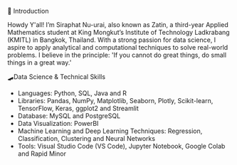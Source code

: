 🍁 Introduction

Howdy Y'all! I’m Siraphat Nu-urai, also known as Zatin, a third-year Applied Mathematics student at King Mongkut’s Institute of Technology Ladkrabang (KMITL) in Bangkok, Thailand. With a strong passion for data science, I aspire to apply analytical and computational techniques to solve real-world problems. I believe in the principle: 'If you cannot do great things, do small things in a great way.'



🛹Data Science & Technical Skills

- Languages: Python, SQL, Java and R
- Libraries: Pandas, NumPy, Matplotlib, Seaborn, Plotly, Scikit-learn, TensorFlow, Keras, ggplot2 and Streamlit
- Database: MySQL and PostgreSQL
- Data Visualization: PowerBI
- Machine Learning and Deep Learning Techniques: Regression, Classification, Clustering and Neural Networks
- Tools: Visual Studio Code (VS Code), Jupyter Notebook, Google Colab and Rapid Minor

